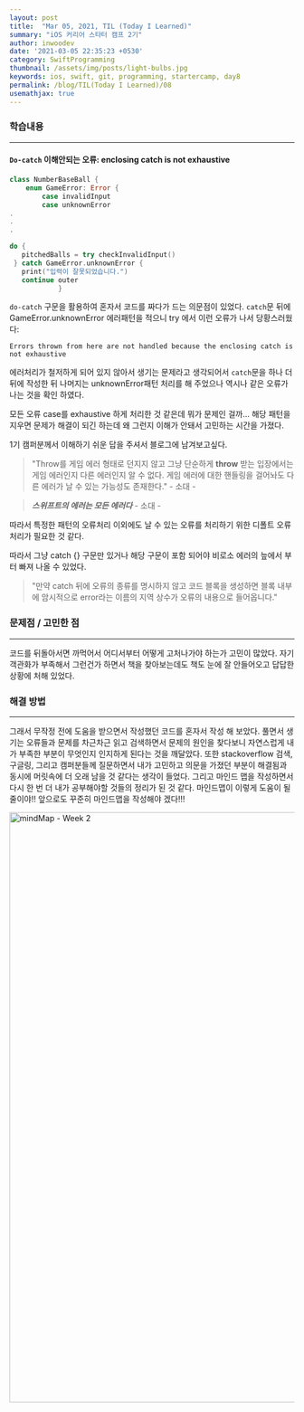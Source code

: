 ```yaml
---
layout: post
title:  "Mar 05, 2021, TIL (Today I Learned)"
summary: "iOS 커리어 스타터 캠프 2기"
author: inwoodev
date: '2021-03-05 22:35:23 +0530'
category: SwiftProgramming
thumbnail: /assets/img/posts/light-bulbs.jpg
keywords: ios, swift, git, programming, startercamp, day8
permalink: /blog/TIL(Today I Learned)/08
usemathjax: true
---
```


### 학습내용

---

#### `Do-catch` 이해안되는 오류: enclosing catch is not exhaustive



```swift
class NumberBaseBall {
    enum GameError: Error {
        case invalidInput
        case unknownError
.
.
.

do {
   pitchedBalls = try checkInvalidInput()
 } catch GameError.unknownError {
   print("입력이 잘못되었습니다.")
   continue outer
            }
```

`do-catch` 구문을 활용하여 혼자서 코드를 짜다가 드는 의문점이 있었다. `catch`문 뒤에 GameError.unknownError 에러패턴을 적으니 try 에서 이런 오류가 나서 당황스러웠다:

`Errors thrown from here are not handled because the enclosing catch is not exhaustive`

에러처리가 철저하게 되어 있지 않아서 생기는 문제라고 생각되어서 `catch`문을 하나 더 뒤에 작성한 뒤 나머지는 unknownError패턴 처리를 해 주었으나 역시나 같은 오류가 나는 것을 확인 하였다.

모든 오류 case를 exhaustive 하게 처리한 것 같은데 뭐가 문제인 걸까... 해당 패턴을 지우면 문제가 해결이 되긴 하는데 왜 그런지 이해가 안돼서 고민하는 시간을 가졌다.

1기 캠퍼분께서 이해하기 쉬운 답을 주셔서 블로그에 남겨보고싶다.

> "Throw를 게임 에러 형태로 던지지 않고 그냥 단순하게 **throw** 받는 입장에서는 게임 에러인지 다른 에러인지 알 수 없다. 게임 에러에 대한 핸들링을 걸어놔도 다른 에러가 날 수 있는 가능성도 존재한다." - 소대 -

> ***스위프트의 에러는 모든 에러다*** - 소대 -



따라서 특정한 패턴의 오류처리 이외에도 날 수 있는 오류를 처리하기 위한 디폴트 오류처리가 필요한 것 같다.

따라서 그냥 catch {} 구문만 있거나 해당 구문이 포함 되어야 비로소 에러의 늪에서 부터 빠져 나올 수 있었다.

> "만약 catch 뒤에 오류의 종류를 명시하지 않고 코드 블록을 생성하면 블록 내부에 암시적으로 error라는 이름의 지역 상수가 오류의 내용으로 들어옵니다."





### 문제점 / 고민한 점

---

코드를 뒤돌아서면 까먹어서 어디서부터 어떻게 고처나가야 하는가 고민이 많았다. 자기 객관화가 부족해서  그런건가 하면서 책을 찾아보는데도 책도 눈에 잘 안들어오고 답답한 상황에 처해 있었다.



### 해결 방법

---

그래서 무작정 전에 도움을 받으면서 작성했던 코드를 혼자서 작성 해 보았다. 풀면서 생기는 오류들과 문제를 차근차근 읽고 검색하면서 문제의 원인을 찾다보니 자연스럽게 내가 부족한 부분이 무엇인지 인지하게 된다는 것을 깨달았다. 또한 stackoverflow 검색, 구글링, 그리고 캠퍼분들께 질문하면서 내가 고민하고 의문을 가졌던 부분이 해결됨과 동시에 머릿속에 더 오래 남을 것 같다는 생각이 들었다. 그리고 마인드 맵을 작성하면서 다시 한 번 더 내가 공부해야할 것들의 정리가 된 것 같다. 마인드맵이 이렇게 도움이 될줄이야!! 앞으로도 꾸준히 마인드맵을 작성해야 겠다!!!

<img width="1044" alt="mindMap - Week 2" src="https://user-images.githubusercontent.com/69072471/110145832-31d31300-7e1d-11eb-8592-8219ca19e6ec.png">

